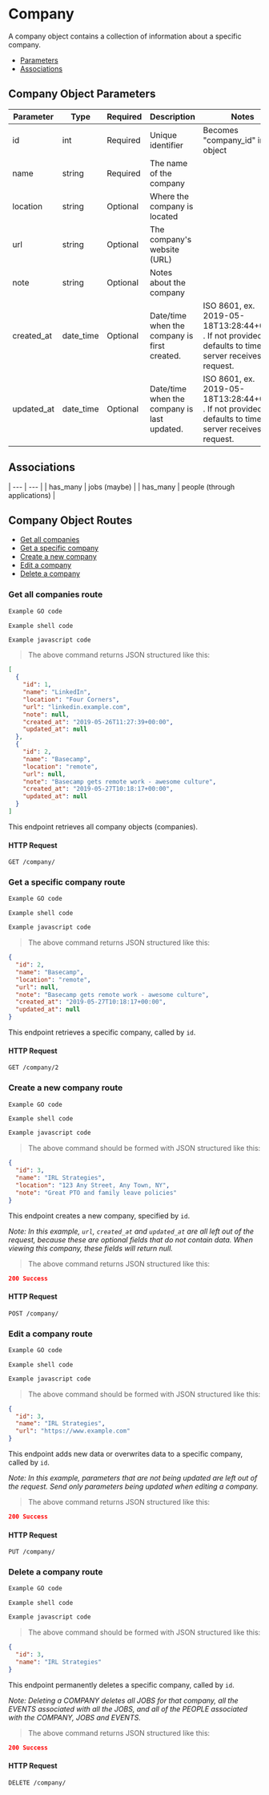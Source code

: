 # Company #

A company object contains a collection of information about a specific company.

- [Parameters](#company_object_parameters "Parameters")
- [Associations](#associations "Associations")

## Company Object Parameters ##

| Parameter | Type | Required | Description | Notes |
| --- | --- | --- | --- | --- |
| id | int | Required | Unique identifier | Becomes "company_id" in Job object |
| name | string | Required | The name of the company | |
| location | string | Optional | Where the company is located | |
| url | string | Optional | The company's website (URL) | |
| note | string | Optional | Notes about the company | |
| created_at | date_time | Optional | Date/time when the company is first created. | ISO 8601, ex. 2019-05-18T13:28:44+00:00 . If not provided, defaults to time server receives the request. |
| updated_at | date_time | Optional | Date/time when the company is last updated. | ISO 8601, ex. 2019-05-18T13:28:44+00:00 . If not provided, defaults to time server receives the request. |

## Associations ##

| --- | --- |
| has_many | jobs (maybe) |
| has_many | people (through applications) |

## Company Object Routes ##

- [Get all companies](#get_all_companies_route "Get all companies_route")
- [Get a specific company](#get_a_specific_company_route "Get a specific company route")
- [Create a new company](#create_a_new_company_route "Create a new company route")
- [Edit a company](#edit_a_company_route "Edit a company route")
- [Delete a company](#delete_a_company_route "Delete a company route")

### Get all companies route ###

```go
Example GO code
```

```shell
Example shell code
```

```javascript
Example javascript code
```

> The above command returns JSON structured like this:

```json
[
  {
    "id": 1,
    "name": "LinkedIn",
    "location": "Four Corners",
    "url": "linkedin.example.com",
    "note": null,
    "created_at": "2019-05-26T11:27:39+00:00",
    "updated_at": null
  },
  {
    "id": 2,
    "name": "Basecamp",
    "location": "remote",
    "url": null,
    "note": "Basecamp gets remote work - awesome culture",
    "created_at": "2019-05-27T10:18:17+00:00",
    "updated_at": null
  }
]
```

This endpoint retrieves all company objects (companies).

#### HTTP Request ####

`GET /company/`

### Get a specific company route ###

```go
Example GO code
```

```shell
Example shell code
```

```javascript
Example javascript code
```

> The above command returns JSON structured like this:

```json
{
  "id": 2,
  "name": "Basecamp",
  "location": "remote",
  "url": null,
  "note": "Basecamp gets remote work - awesome culture",
  "created_at": "2019-05-27T10:18:17+00:00",
  "updated_at": null
}
```

This endpoint retrieves a specific company, called by `id`.

#### HTTP Request ####

`GET /company/2`

### Create a new company route ###

```go
Example GO code
```

```shell
Example shell code
```

```javascript
Example javascript code
```

> The above command should be formed with JSON structured like this:

```json
{
  "id": 3,
  "name": "IRL Strategies",
  "location": "123 Any Street, Any Town, NY",
  "note": "Great PTO and family leave policies"
}
```

This endpoint creates a new company, specified by `id`.

_*Note:* In this example, `url`, `created_at` and `updated_at` are all left out of the request, because these are optional fields that do not contain data. When viewing this company, these fields will return null._

> The above command returns JSON structured like this:

```json
200 Success
```

#### HTTP Request ####

`POST /company/`

### Edit a company route ###

```go
Example GO code
```

```shell
Example shell code
```

```javascript
Example javascript code
```

> The above command should be formed with JSON structured like this:

```json
{
  "id": 3,
  "name": "IRL Strategies",
  "url": "https://www.example.com"
}
```

This endpoint adds new data or overwrites data to a specific company, called by `id`.

_*Note:* In this example, parameters that are not being updated are left out of the request. Send only parameters being updated when editing a company._


> The above command returns JSON structured like this:

```json
200 Success
```

#### HTTP Request ####

`PUT /company/`

### Delete a company route ###

```go
Example GO code
```

```shell
Example shell code
```

```javascript
Example javascript code
```

> The above command should be formed with JSON structured like this:

```json
{
  "id": 3,
  "name": "IRL Strategies"
}
```

This endpoint permanently deletes a specific company, called by `id`.

_*Note*: Deleting a COMPANY deletes all JOBS for that company, all the EVENTS associated with all the JOBS, and all of the PEOPLE associated with the COMPANY, JOBS and EVENTS._

> The above command returns JSON structured like this:

```json
200 Success
```

#### HTTP Request ####

`DELETE /company/`
